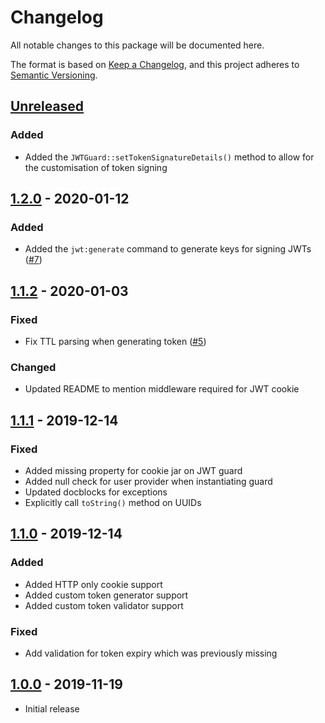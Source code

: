 # Changelog

All notable changes to this package will be documented here.

The format is based on [Keep a Changelog](https://keepachangelog.com/en/1.0.0/),
and this project adheres to [Semantic Versioning](https://semver.org/spec/v2.0.0.html).

## [Unreleased]
### Added
- Added the `JWTGuard::setTokenSignatureDetails()` method to allow for the customisation of token signing

## [1.2.0] - 2020-01-12
### Added
- Added the `jwt:generate` command to generate keys for signing JWTs ([#7])

## [1.1.2] - 2020-01-03
### Fixed
- Fix TTL parsing when generating token ([#5])
### Changed
- Updated README to mention middleware required for JWT cookie

## [1.1.1] - 2019-12-14
### Fixed
- Added missing property for cookie jar on JWT guard
- Added null check for user provider when instantiating guard
- Updated docblocks for exceptions
- Explicitly call `toString()` method on UUIDs

## [1.1.0] - 2019-12-14
### Added
- Added HTTP only cookie support
- Added custom token generator support
- Added custom token validator support

### Fixed
- Add validation for token expiry which was previously missing

## [1.0.0] - 2019-11-19
- Initial release

[Unreleased]: https://github.com/sprocketbox/laravel-jwt/compare/v1.2.0...develop
[1.2.0]: https://github.com/sprocketbox/laravel-jwt/compare/v1.1.2...v1.2.0
[1.1.2]: https://github.com/sprocketbox/laravel-jwt/compare/v1.1.1...v1.1.2
[1.1.1]: https://github.com/sprocketbox/laravel-jwt/compare/v1.1.0...v1.1.1
[1.1.0]: https://github.com/sprocketbox/laravel-jwt/compare/v1.0...v1.1.0
[1.0.0]: https://github.com/sprocketbox/laravel-jwt/releases/tag/v1.0
[#5]: https://github.com/sprocketbox/laravel-jwt/pull/5
[#7]: https://github.com/sprocketbox/laravel-jwt/issues/7